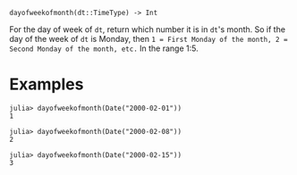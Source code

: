 ```
dayofweekofmonth(dt::TimeType) -> Int
```

For the day of week of `dt`, return which number it is in `dt`'s month. So if the day of the week of `dt` is Monday, then `1 = First Monday of the month, 2 = Second Monday of the month, etc.` In the range 1:5.

# Examples

```jldoctest
julia> dayofweekofmonth(Date("2000-02-01"))
1

julia> dayofweekofmonth(Date("2000-02-08"))
2

julia> dayofweekofmonth(Date("2000-02-15"))
3
```
